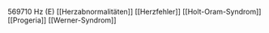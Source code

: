 569710 Hz (E)
[[Herzabnormalitäten]]
[[Herzfehler]]
[[Holt-Oram-Syndrom]]
[[Progeria]]
[[Werner-Syndrom]]